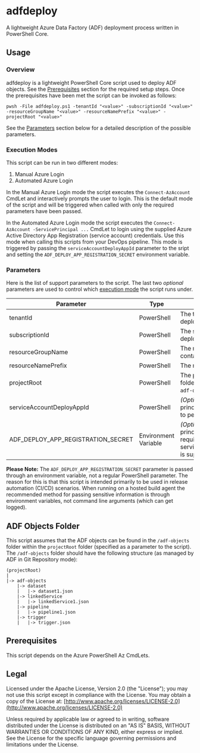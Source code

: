 # adfdeploy
A lightweight Azure Data Factory (ADF) deployment process written in PowerShell Core.

## Usage
### Overview
adfdeploy is a lightweight PowerShell Core script used to deploy ADF objects. See the [Prerequisites](#prerequisites) section for the required setup steps. Once the prerequisites have been met the script can be invoked as follows:
```
pwsh -File adfdeploy.ps1 -tenantId "<value>" -subscriptionId "<value>" -resourceGroupName "<value>" -resourceNamePrefix "<value>" -projectRoot "<value>"
```
See the [Parameters](#parameters) section below for a detailed description of the possible parameters.

### Execution Modes
This script can be run in two different modes:
1. Manual Azure Login
1. Automated Azure Login

In the Manual Azure Login mode the script executes the `Connect-AzAccount` CmdLet and interactively prompts the user to login. This is the default mode of the script and will be triggered when called with only the required parameters have been passed.

In the Automated Azure Login mode the script executes the `Connect-AzAccount -ServicePrincipal ...` CmdLet to login using the supplied Azure Active Directory App Registration (service account) credentials. Use this mode when calling this scripts from your DevOps pipeline.  This mode is triggered by passing the `serviceAccountDeployAppId` parameter to the sript and setting the `ADF_DEPLOY_APP_REGISTRATION_SECRET` environment variable.

### Parameters
Here is the list of support parameters to the script. The last two *optional* parameters are used to control which [execution mode](#execution-modes) the script runs under. 

Parameter | Type | Description
--- | --- | ---
tenantId | PowerShell | The tenant to run the deployment against
subscriptionId | PowerShell | The subscription to run the deployment against
resourceGroupName | PowerShell | The resource group that containts the data factory
resourceNamePrefix | PowerShell | The resource name prefix
projectRoot | PowerShell | The path to the project root folder which contains the `adf-objects` folder
serviceAccountDeployAppId | PowerShell | *(Optional)* The service principal application ID used to perform the deployment
ADF_DEPLOY_APP_REGISTRATION_SECRET | Environment Variable | *(Optional)* The service principal application secret, required when serviceAccountDeployAppId is supplied

**Please Note:** The `ADF_DEPLOY_APP_REGISTRATION_SECRET` parameter is passed through an environment variable, not a regular PowerShell parameter. The reason for this is that this script is intended primarily to be used in release automation (CI/CD) scenarios. When running on a hosted build agent the recommended method for passing sensitive information is through environment variables, not command line arguments (which can get logged).

## ADF Objects Folder
This script assumes that the ADF objects can be found in the `/adf-objects` folder within the `projectRoot` folder (specified as a parameter to the script). The `/adf-objects` folder should have the following structure (as managed by ADF in Git Repository mode):

```
(projectRoot)
|
|-> adf-objects
    |-> dataset
    |   |-> dataset1.json
    |-> linkedService
    |   |-> linkedService1.json
    |-> pipeline
    |   |-> pipeline1.json
    |-> trigger
    |   |-> trigger.json
```

## Prerequisites
This script depends on the Azure PowerShell Az CmdLets.

## Legal
Licensed under the Apache License, Version 2.0 (the "License"); you may not use this script except in compliance with the License. You may obtain a copy of the License at: [http://www.apache.org/licenses/LICENSE-2.0](http://www.apache.org/licenses/LICENSE-2.0)

Unless required by applicable law or agreed to in writing, software distributed under the License is distributed on an "AS IS" BASIS, WITHOUT WARRANTIES OR CONDITIONS OF ANY KIND, either express or implied. See the License for the specific language governing permissions and limitations under the License.
